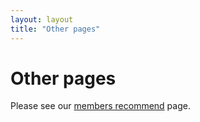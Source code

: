 ```yaml
---
layout: layout
title: "Other pages"
---
```


# Other pages

<section class="content">

Please see our [members recommend](./members_recommend.html) page.

</section>
